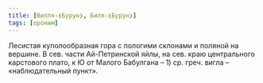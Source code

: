 ```yaml
---
title: [Вилля-❮Бурун❯, Биля-❮Бурун❯]
tags: [ороним]
---
```


Лесистая куполообразная гора с пологими склонами и поляной на вершине. В сев.
части Ай-Петринской яйлы, на сев. краю центрального карстового плато, к Ю от
Малого Бабулгана – 1) ср. греч. вигла – «наблюдательный пункт».
